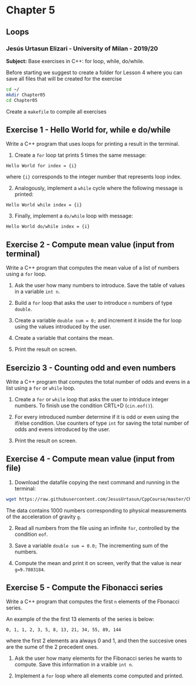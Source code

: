 # Chapter 5

## Loops

### Jesús Urtasun Elizari - University of Milan - 2019/20

**Subject:** Base exercises in C++: for loop, while, do/while.

Before starting we suggest to create a folder for Lesson 4 where you can save all files that will be created for the exercise
```bash
cd ~/
mkdir Chapter05
cd Chapter05
```
Create a `makefile` to compile all exercises

## Exercise 1 - Hello World for, while e do/while

Write a C++ program that uses loops for printing a result in the terminal.

1. Create a `for` loop tat prints 5 times the same message:
```
Hello World for index = {i}
```
where `{i}` corresponds to the integer number that represents loop index.

2. Analogously, implement a `while` cycle where the following message is printed:
```
Hello World while index = {i}
```

3. Finally, implement a `do/while` loop with message:
```
Hello World do/while index = {i}
```

## Exercise 2 - Compute mean value (input from terminal)

Write a C++ program that computes the mean value of a list of numbers using a `for` loop.

1. Ask the user how many numbers to introduce. Save the table of values in a variable `int n`.

2. Build a `for` loop that asks the user to introduce `n` numbers of type `double`.

3. Create a variable `double sum = 0;` and increment it inside the for loop using the values introduced by the user.

4. Create a variable that contains the mean.

5. Print the result on screen.

## Esercizio 3 - Counting odd and even numbers

Write a C++ program that computes the total number of odds and evens in a list using a `for` or `while` loop.

1. Create a `for` or `while` loop that asks the user to intriduce integer numbers. To finish use the condition CRTL+D (`cin.eof()`).

2. For every introduced number determine if it is odd or even using the if/else condition.
Use counters of type `int` for saving the total number of odds and evens introduced by the user.

3. Print the result on screen.

## Exercise 4 - Compute mean value (input from file)

1. Download the datafile copying the next command and running in the terminal:
```bash
wget https://raw.githubusercontent.com/JesusUrtasun/CppCourse/master/Chapter05/data.dat
```
The data contains 1000 numbers corresponding to physical measurements of the acceleration of gravity `g`.

2. Read all numbers from the file using an infinite `for`, controlled by the condition `eof`.

3. Save a variable `double sum = 0.0;` The incrementing sum of the numbers.

4. Compute the mean and print it on screen, verify that the value is near `g=9.7803184`.

## Exercise 5 - Compute the Fibonacci series

Write a C++ program that computes the first `n` elements of the Fbonacci series.

An example of the the first 13 elements of the series is below:
```
0, 1, 1, 2, 3, 5, 8, 13, 21, 34, 55, 89, 144
```
where the first 2 elements ara always 0 and 1, and then the succesive ones are the sume of the 2 precedent ones.

1. Ask the user how many elements for the Fibonacci series he wants to compute. Save this information in a vraible `int n`.

2. Implement a `for` loop where all elements come computed and printed.
